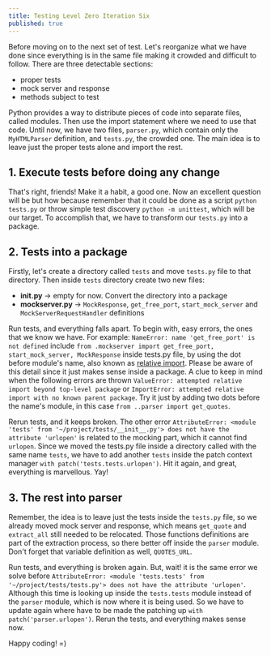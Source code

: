 ```yaml
---
title: Testing Level Zero Iteration Six
published: true
---
```


Before moving on to the next set of test. Let's reorganize what we have done since
everything is in the same file making it crowded and difficult to follow. There are
three detectable sections:

- proper tests
- mock server and response
- methods subject to test

Python provides a way to distribute pieces of code into separate files, called
modules. Then use the import statement where we need to use that code. Until now, we
have two files, `parser.py`, which contain only the `MyHTMLParser` definition, and
`tests.py`, the crowded one. The main idea is to leave just the proper tests alone
and import the rest.

## 1. Execute tests before doing any change

That's right, friends! Make it a habit, a good one. Now an excellent question will
be but how because remember that it could be done as a script `python tests.py`
or throw simple test discovery `python -m unittest`, which will be our target. To
accomplish that, we have to transform our `tests.py` into a package.

## 2. Tests into a package

Firstly, let's create a directory called `tests` and move `tests.py` file to that
directory. Then inside `tests` directory create two new files:

- **__init__.py** -> empty for now. Convert the directory into a package
- **mockserver.py** -> `MockResponse`, `get_free_port`, `start_mock_server` and `MockServerRequestHandler` definitions

Run tests, and everything falls apart. To begin with, easy errors, the ones that we
know we have. For example: `NameError: name 'get_free_port' is not defined` include
`from .mockserver import get_free_port, start_mock_server, MockResponse` inside tests.py
file, by using the dot before module's name, also known as [relative import](https://docs.python.org/3/reference/import.html#package-relative-imports).
Please be aware of this detail since it just makes sense inside a package. A clue
to keep in mind when the following errors are thrown `ValueError: attempted relative import beyond top-level package`
or `ImportError: attempted relative import with no known parent package`. Try it
just by adding two dots before the name's module, in this case `from ..parser import get_quotes`.

Rerun tests, and it keeps broken. The other error `AttributeError: <module 'tests' from '~/project/tests/__init__.py'> does not have the attribute 'urlopen'`
is related to the mocking part, which it cannot find `urlopen`. Since we moved
the tests.py file inside a directory called with the same name `tests`, we have to add
another `tests` inside the patch context manager
`with patch('tests.tests.urlopen')`. Hit it again, and great, everything is marvellous. Yay!

## 3. The rest into parser

Remember, the idea is to leave just the tests inside the `tests.py` file, so we already moved
mock server and response, which means `get_quote` and `extract_all` still needed to be
relocated. Those functions definitions are part of the extraction process, so there better
off inside the `parser` module. Don't forget that variable definition as well, `QUOTES_URL`.

Run tests, and everything is broken again. But, wait! it is the same error we solve before
`AttributeError: <module 'tests.tests' from '~/project/tests/tests.py'> does not have the attribute 'urlopen'`. Although this time is looking up inside the `tests.tests` module instead of the `parser` module, which
is now where it is being used. So we have to update again where have to be made the patching up
`with patch('parser.urlopen')`. Rerun the tests, and everything makes sense now.

Happy coding! =)
